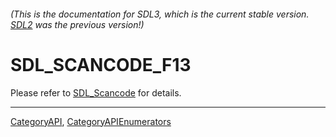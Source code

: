 ###### (This is the documentation for SDL3, which is the current stable version. [SDL2](https://wiki.libsdl.org/SDL2/) was the previous version!)
# SDL_SCANCODE_F13

Please refer to [SDL_Scancode](SDL_Scancode) for details.

----
[CategoryAPI](CategoryAPI), [CategoryAPIEnumerators](CategoryAPIEnumerators)

